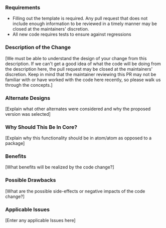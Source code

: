 ### Requirements

* Filling out the template is required. Any pull request that does not include enough information to be 
reviewed in a timely manner may be closed at the maintainers' discretion.
* All new code requires tests to ensure against regressions

### Description of the Change

[We must be able to understand the design of your change from this description. If we can't get a good idea 
of what the code will be doing from the description here, the pull request may be closed at the maintainers' 
discretion. Keep in mind that the maintainer reviewing this PR may not be familiar with or have worked with 
the code here recently, so please walk us through the concepts.]

### Alternate Designs

[Explain what other alternates were considered and why the proposed version was selected]

### Why Should This Be In Core?

[Explain why this functionality should be in atom/atom as opposed to a package]

### Benefits

[What benefits will be realized by the code change?]

### Possible Drawbacks

[What are the possible side-effects or negative impacts of the code change?]

### Applicable Issues

[Enter any applicable Issues here]
